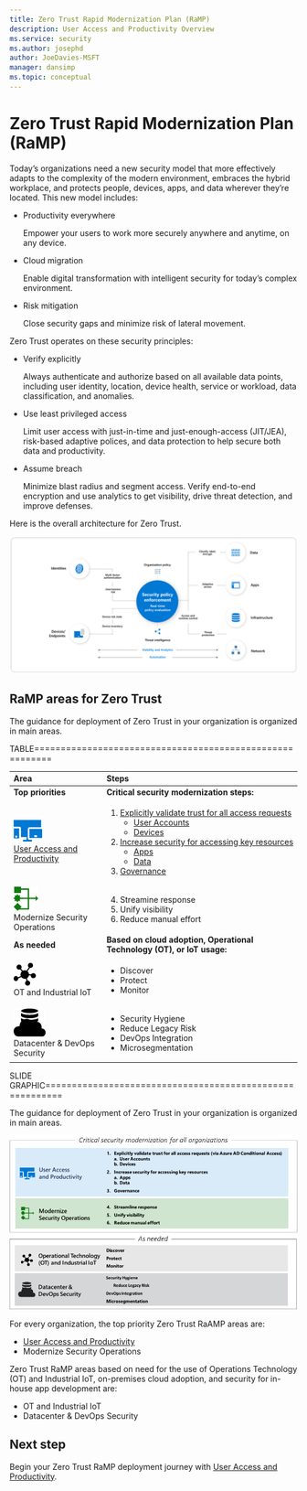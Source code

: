 ```yaml
---
title: Zero Trust Rapid Modernization Plan (RaMP)
description: User Access and Productivity Overview 
ms.service: security
ms.author: josephd
author: JoeDavies-MSFT
manager: dansimp
ms.topic: conceptual
---
```


# Zero Trust Rapid Modernization Plan (RaMP)

Today’s organizations need a new security model that more effectively adapts to the complexity of the modern environment, embraces the hybrid workplace, and protects people, devices, apps, and data wherever they’re located. This new model includes:

- Productivity everywhere

  Empower your users to work more securely anywhere and anytime, on any device.

- Cloud migration

  Enable digital transformation with intelligent security for today’s complex environment.

- Risk mitigation

  Close security gaps and minimize risk of lateral movement.

Zero Trust operates on these security principles:

- Verify explicitly

  Always authenticate and authorize based on all available data points, including user identity, location, device health, service or workload, data classification, and anomalies.

- Use least privileged access

  Limit user access with just-in-time and just-enough-access (JIT/JEA), risk-based adaptive polices, and data protection to help secure both data and productivity.

- Assume breach

  Minimize blast radius and segment access. Verify end-to-end encryption and use analytics to get visibility, drive threat detection, and improve defenses.


Here is the overall architecture for Zero Trust.

![The overall architecture for Zero Trust](./media/zero-trust-ramp-overview/zero-trust-architecture.png)



## RaMP areas for Zero Trust

The guidance for deployment of Zero Trust in your organization is organized in main areas.

TABLE=========================================================


| Area | Steps |
|:-------|:-----|
| **Top priorities** | **Critical security modernization steps:** |
| ![User Access and Productivity](./media/zero-trust-ramp-overview/user-access-icon.png) <br> [User Access and Productivity](user-access-productivity-overview.md) | <ol><li>[Explicitly validate trust for all access requests](user-access-productivity-validate-trust.md)<br><ul><li>[User Accounts](user-access-productivity-validate-trust.md#user-accounts)</li><li>[Devices](user-access-productivity-validate-trust.md#devices)</li></ul></li><li>[Increase security for accessing key resources](user-access-productivity-increase-security-access.md)<br><ul><li>[Apps](user-access-productivity-increase-security-access.md#apps)</li><li>[Data](user-access-productivity-increase-security-access.md#data)</li></ul><li>[Governance](user-access-productivity-governance.md)</li></ol> |
| ![Modernize Security Operations](./media/zero-trust-ramp-overview/modernize-security-icon.png) <br> Modernize Security Operations  | <ol start="4"><li>Streamine response</li><li>Unify visibility</li><li>Reduce manual effort</li></li></ol>|
| **As needed** | **Based on cloud adoption, Operational Technology (OT), or IoT usage:** |
| ![OT and Industrial IoT](./media/zero-trust-ramp-overview/ot-iot-icon.png) <br> OT and Industrial IoT | <ul><li>Discover</li><li>Protect</li><li>Monitor</li></ul> |
| ![Datacenter & DevOps Security](./media/zero-trust-ramp-overview/dc-devops-icon.png) <br> Datacenter & DevOps Security | <ul><li>Security Hygiene</li><li>Reduce Legacy Risk</li><li>DevOps Integration</li><li>Microsegmentation</li></ul> |

<!--
User Access and Productivity

<ol><li>Explicitly validate trust for all access requests<br><ul><li>User Accounts</li><li>Devices</li></ul></li><li>Increase security for accessing key resources<br><ul><li>Apps</li><li>Data</li></ul><li>Governance</li></ol>

Modernize Security Operations


<ol start="4"><li>Streamine response</li><li>Unify visibility</li><li>Reduce manual effort</li></li></ol>



Operational Technology (OT) and Industrial IoT

<ul><li>Discover</li><li>Protect</li><li>Monitor</li></ul>

--> 

SLIDE GRAPHIC=========================================================

The guidance for deployment of Zero Trust in your organization is organized in main areas.

![RaMP areas for Zero Trust](./media/zero-trust-ramp-overview/zero-trust-ramp-pillars.png)

For every organization, the top priority Zero Trust RaAMP areas are:

- [User Access and Productivity](user-access-productivity-overview.md)
- Modernize Security Operations

Zero Trust RaMP areas based on need for the use of Operations Technology (OT) and Industrial IoT, on-premises cloud adoption, and security for in-house app development are:

- OT and Industrial IoT
- Datacenter & DevOps Security

## Next step

Begin your Zero Trust RaMP deployment journey with [User Access and Productivity](user-access-productivity-overview.md).

